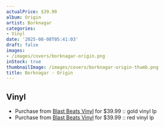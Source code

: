 ```yaml
---
actualPrice: $39.99
album: Origin
artist: Borknagar
categories:
- Vinyl
date: '2025-08-08T05:41:03'
draft: false
images:
- /images/covers/borknagar-origin.png
inStock: true
thumbnailImage: /images/covers/borknagar-origin-thumb.png
title: Borknagar - Origin
---
```


## Vinyl
* Purchase from [Blast Beats Vinyl](https://blastbeatsvinyl.com/products/borknagar-origin-gold-vinyl-lp) for $39.99 :: gold vinyl lp
* Purchase from [Blast Beats Vinyl](https://blastbeatsvinyl.com/products/borknagar-origin-red-vinyl-lp) for $39.99 :: red vinyl lp
